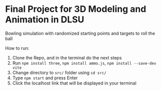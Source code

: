 # Final Project for 3D Modeling and Animation in DLSU

Bowling simulation with randomized starting points and targets to roll the ball

How to run:
1. Clone the Repo, and in the terminal do the next steps
2. Run `npm install three`, `npm install ammo.js`, `npm install --save-dev vite`
3. Change directory to `src/` folder using `cd src/`
4. Type `npm start` and press Enter
5. Click the localhost link that will be displayed in your terminal
